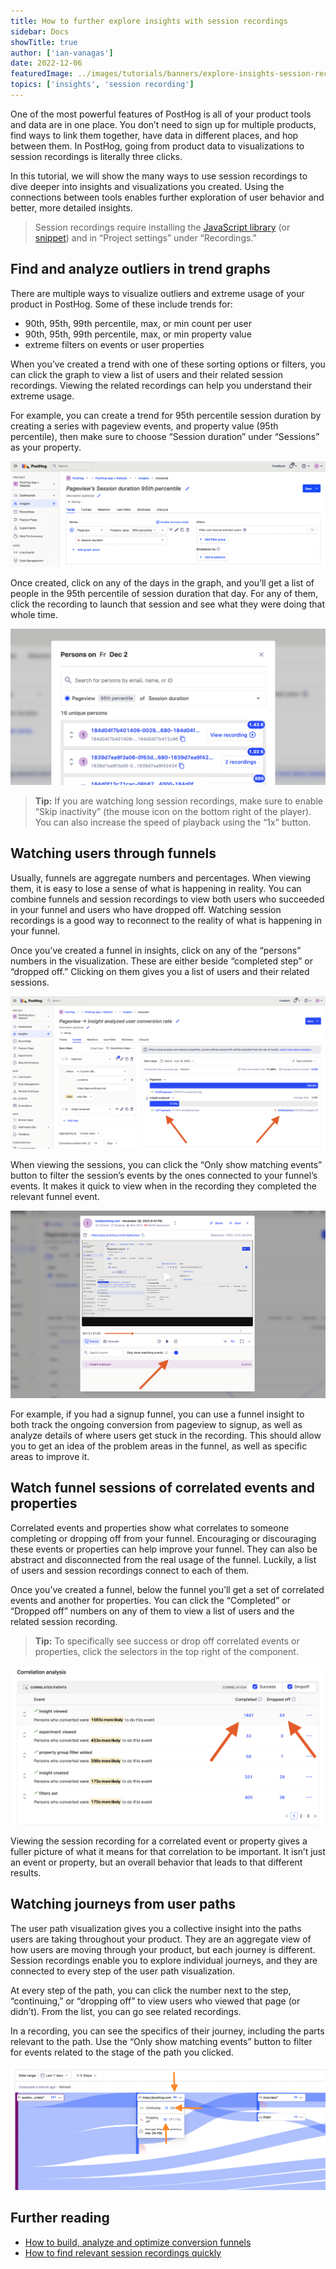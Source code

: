 ```yaml
---
title: How to further explore insights with session recordings
sidebar: Docs
showTitle: true
author: ['ian-vanagas']
date: 2022-12-06
featuredImage: ../images/tutorials/banners/explore-insights-session-recordings.png
topics: ['insights', 'session recording']
---
```


One of the most powerful features of PostHog is all of your product tools and data are in one place. You don’t need to sign up for multiple products, find ways to link them together, have data in different places, and hop between them. In PostHog, going from product data to visualizations to session recordings is literally three clicks.

In this tutorial, we will show the many ways to use session recordings to dive deeper into insights and visualizations you created. Using the connections between tools enables further exploration of user behavior and better, more detailed insights.

> Session recordings require installing the [JavaScript library](https://posthog.com/docs/integrate/client/js) (or [snippet](https://posthog.com/docs/integrate#snippet)) and in “Project settings” under “Recordings.”

## Find and analyze outliers in trend graphs

There are multiple ways to visualize outliers and extreme usage of your product in PostHog. Some of these include trends for: 

- 90th, 95th, 99th percentile, max, or min count per user
- 90th, 95th, 99th percentile, max, or min property value
- extreme filters on events or user properties

When you’ve created a trend with one of these sorting options or filters, you can click the graph to view a list of users and their related session recordings. Viewing the related recordings can help you understand their extreme usage. 

For example, you can create a trend for 95th percentile session duration by creating a series with pageview events, and property value (95th percentile), then make sure to choose “Session duration” under “Sessions” as your property.

![95th percentile session duration setup](../images/tutorials/explore-insights-session-recordings/extreme.png)

Once created, click on any of the days in the graph, and you’ll get a list of people in the 95th percentile of session duration that day. For any of them, click the recording to launch that session and see what they were doing that whole time. 

![Extreme sessions](../images/tutorials/explore-insights-session-recordings/extreme-sessions.png)

> **Tip:** If you are watching long session recordings, make sure to enable “Skip inactivity” (the mouse icon on the bottom right of the player). You can also increase the speed of playback using the “1x” button.

## Watching users through funnels

Usually, funnels are aggregate numbers and percentages. When viewing them, it is easy to lose a sense of what is happening in reality. You can combine funnels and session recordings to view both users who succeeded in your funnel and users who have dropped off. Watching session recordings is a good way to reconnect to the reality of what is happening in your funnel.

Once you’ve created a funnel in insights, click on any of the “persons” numbers in the visualization. These are either beside “completed step” or “dropped off.” Clicking on them gives you a list of users and their related sessions. 

![Watching funnels](../images/tutorials/explore-insights-session-recordings/funnel.png)

When viewing the sessions, you can click the “Only show matching events” button to filter the session’s events by the ones connected to your funnel’s events. It makes it quick to view when in the recording they completed the relevant funnel event.

![Only matching](../images/tutorials/explore-insights-session-recordings/only-matching.png)

For example, if you had a signup funnel, you can use a funnel insight to both track the ongoing conversion from pageview to signup, as well as analyze details of where users get stuck in the recording. This should allow you to get an idea of the problem areas in the funnel, as well as specific areas to improve it.

## Watch funnel sessions of correlated events and properties

Correlated events and properties show what correlates to someone completing or dropping off from your funnel. Encouraging or discouraging these events or properties can help improve your funnel. They can also be abstract and disconnected from the real usage of the funnel. Luckily, a list of users and session recordings connect to each of them. 

Once you’ve created a funnel, below the funnel you’ll get a set of correlated events and another for properties. You can click the “Completed” or “Dropped off” numbers on any of them to view a list of users and the related session recording.

> **Tip:** To specifically see success or drop off correlated events or properties, click the selectors in the top right of the component.

![Correlated events](../images/tutorials/explore-insights-session-recordings/correlated.png)

Viewing the session recording for a correlated event or property gives a fuller picture of what it means for that correlation to be important. It isn’t just an event or property, but an overall behavior that leads to that different results. 

## Watching journeys from user paths

The user path visualization gives you a collective insight into the paths users are taking throughout your product. They are an aggregate view of how users are moving through your product, but each journey is different. Session recordings enable you to explore individual journeys, and they are connected to every step of the user path visualization.

At every step of the path, you can click the number next to the step, “continuing,” or “dropping off” to view users who viewed that page (or didn’t). From the list, you can go see related recordings. 

In a recording, you can see the specifics of their journey, including the parts relevant to the path. Use the “Only show matching events” button to filter for events related to the stage of the path you clicked.

![Path](../images/tutorials/explore-insights-session-recordings/path.png)

## Further reading

- [How to build, analyze and optimize conversion funnels](https://posthog.com/tutorials/funnels)
- [How to find relevant session recordings quickly](https://posthog.com/tutorials/filter-session-recordings)